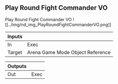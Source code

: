 ## Play Round Fight Commander VO
Play Round Fight Commander VO
![[../img/nd_img_PlayRoundFightCommanderVO.png]]

|Inputs||
|--|--|
| In | Exec |
| Target | Arena Game Mode Object Reference |

|Outputs||
|--|--|
| Out | Exec |
